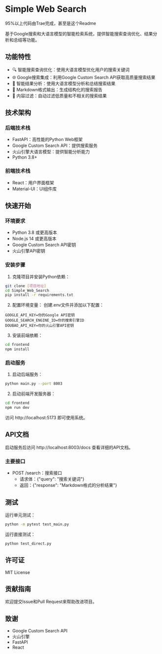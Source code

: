 # Simple Web Search
95%以上代码由Trae完成，甚至是这个Readme

基于Google搜索和大语言模型的智能检索系统，提供智能搜索查询优化、结果分析和总结等功能。 

## 功能特性

- 🔍 智能搜索查询优化：使用大语言模型优化用户的搜索关键词
- 🌐 Google搜索集成：利用Google Custom Search API获取高质量搜索结果
- 🤖 智能结果分析：使用大语言模型分析和总结搜索结果
- 📝 Markdown格式输出：生成结构化的搜索报告
- 🎯 内容过滤：自动过滤低质量和不相关的搜索结果

## 技术架构

### 后端技术栈

- FastAPI：高性能的Python Web框架
- Google Custom Search API：提供搜索服务
- 火山引擎大语言模型：提供智能分析能力
- Python 3.8+

### 前端技术栈

- React：用户界面框架
- Material-UI：UI组件库

## 快速开始

### 环境要求

- Python 3.8 或更高版本
- Node.js 14 或更高版本
- Google Custom Search API密钥
- 火山引擎API密钥

### 安装步骤

1. 克隆项目并安装Python依赖：
```bash
git clone [项目地址]
cd Simple_Web_Search
pip install -r requirements.txt
```

2. 配置环境变量：
创建.env文件并添加以下配置：
```
GOOGLE_API_KEY=你的Google API密钥
GOOGLE_SEARCH_ENGINE_ID=你的搜索引擎ID
DOUBAO_API_KEY=你的火山引擎API密钥
```

3. 安装前端依赖：
```bash
cd frontend
npm install
```

### 启动服务

1. 启动后端服务：
```bash
python main.py --port 8003
```

2. 启动前端开发服务器：
```bash
cd frontend
npm run dev
```

访问 http://localhost:5173 即可使用系统。

## API文档

启动服务后访问 http://localhost:8003/docs 查看详细的API文档。

### 主要接口

- POST /search：搜索接口
  - 请求体：{"query": "搜索关键词"}
  - 返回：{"response": "Markdown格式的分析结果"}

## 测试

运行单元测试：
```bash
python -m pytest test_main.py
```

运行直接测试：
```bash
python test_direct.py
```

## 许可证

MIT License

## 贡献指南

欢迎提交Issue和Pull Request来帮助改进项目。

## 致谢

- Google Custom Search API
- 火山引擎
- FastAPI
- React
